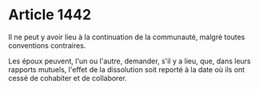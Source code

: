 # Article 1442

Il ne peut y avoir lieu à la continuation de la communauté, malgré toutes conventions contraires.

Les époux peuvent, l'un ou l'autre, demander, s'il y a lieu, que, dans leurs rapports mutuels, l'effet de la dissolution soit reporté à la date où ils ont cessé de cohabiter et de collaborer.
